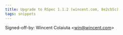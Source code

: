 ```yaml
---
title: Upgrade to RSpec 1.1.2 (wincent.com, 8e2cb5c)
tags: snippets
---
```


Signed-off-by: Wincent Colaiuta &lt;win@wincent.com&gt;
